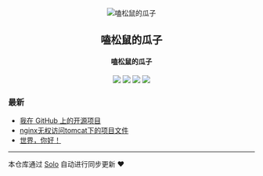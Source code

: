 <p align="center"><img alt="嗑松鼠的瓜子" src="https://static.b3log.org/images/brand/solo-32.png"></p><h2 align="center">
嗑松鼠的瓜子
</h2>

<h4 align="center">嗑松鼠的瓜子</h4>
<p align="center"><a title="嗑松鼠的瓜子" target="_blank" href="https://github.com/qwer90497/solo-blog"><img src="https://img.shields.io/github/last-commit/qwer90497/solo-blog.svg?style=flat-square&color=FF9900"></a>
<a title="GitHub repo size in bytes" target="_blank" href="https://github.com/qwer90497/solo-blog"><img src="https://img.shields.io/github/repo-size/qwer90497/solo-blog.svg?style=flat-square"></a>
<a title="Solo Version" target="_blank" href="https://github.com/b3log/solo/releases"><img src="https://img.shields.io/badge/solo-3.6.5-f1e05a.svg?style=flat-square&color=blueviolet"></a>
<a title="Hits" target="_blank" href="https://github.com/b3log/hits"><img src="https://hits.b3log.org/qwer90497/solo-blog.svg"></a></p>

### 最新

* [我在 GitHub 上的开源项目](https://tx.wsola.top/solo/my-github-repos)
* [nginx无权访问tomcat下的项目文件](https://tx.wsola.top/solo/articles/2019/10/23/1571762892236.html)
* [世界，你好！](https://tx.wsola.top/solo/hello-solo)



---

本仓库通过 [Solo](https://github.com/b3log/solo) 自动进行同步更新 ❤️ 